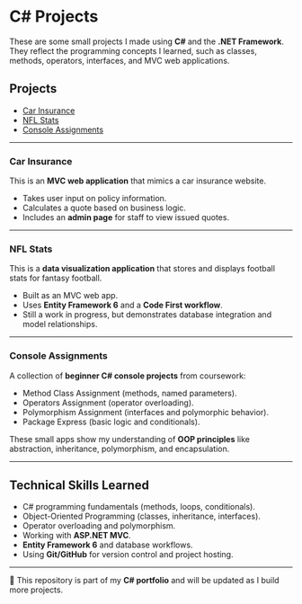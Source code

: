 # C# Projects

These are some small projects I made using **C#** and the **.NET Framework**.  
They reflect the programming concepts I learned, such as classes, methods, operators, interfaces, and MVC web applications.

## Projects

- [Car Insurance](#car-insurance)
- [NFL Stats](#nfl-stats)
- [Console Assignments](#console-assignments)

---

### Car Insurance
This is an **MVC web application** that mimics a car insurance website.  
- Takes user input on policy information.  
- Calculates a quote based on business logic.  
- Includes an **admin page** for staff to view issued quotes.  

---

### NFL Stats
This is a **data visualization application** that stores and displays football stats for fantasy football.  
- Built as an MVC web app.  
- Uses **Entity Framework 6** and a **Code First workflow**.  
- Still a work in progress, but demonstrates database integration and model relationships.  

---

### Console Assignments
A collection of **beginner C# console projects** from coursework:  
- Method Class Assignment (methods, named parameters).  
- Operators Assignment (operator overloading).  
- Polymorphism Assignment (interfaces and polymorphic behavior).  
- Package Express (basic logic and conditionals).  

These small apps show my understanding of **OOP principles** like abstraction, inheritance, polymorphism, and encapsulation.  

---

## Technical Skills Learned
- C# programming fundamentals (methods, loops, conditionals).  
- Object-Oriented Programming (classes, inheritance, interfaces).  
- Operator overloading and polymorphism.  
- Working with **ASP.NET MVC**.  
- **Entity Framework 6** and database workflows.  
- Using **Git/GitHub** for version control and project hosting.  

---

📌 This repository is part of my **C# portfolio** and will be updated as I build more projects.  
